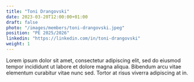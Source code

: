 ```yaml
---
title: "Toni Drangovski"
date: 2023-03-20T12:00:00+01:00
draft: false
photo: "/images/members/toni-drangovski.jpeg"
position: "PE 2025/2026"
linkedin: "https://linkedin.com/in/toni-drangovski"
weight: 1
---
```


Lorem ipsum dolor sit amet, consectetur adipiscing elit, sed do eiusmod tempor incididunt ut labore et dolore magna aliqua. Bibendum arcu vitae elementum curabitur vitae nunc sed. Tortor at risus viverra adipiscing at in.

